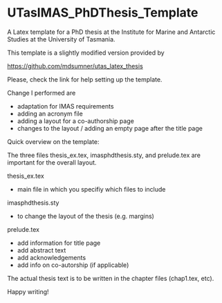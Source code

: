 # UTasIMAS_PhDThesis_Template
A Latex template for a PhD thesis at the Institute for Marine and Antarctic Studies at the University of Tasmania.

This template is a slightly modified version provided by

https://github.com/mdsumner/utas_latex_thesis

Please, check the link for help setting up the template.

Change I performed are
- adaptation for IMAS requirements
- adding an acronym file
- adding a layout for a co-authorship page
- changes to the layout / adding an empty page after the title page

Quick overview on the template:

The three files thesis_ex.tex, imasphdthesis.sty, and prelude.tex are important for the overall layout.

thesis_ex.tex
- main file in which you specifiy which files to include

imasphdthesis.sty
- to change the layout of the thesis (e.g. margins)

prelude.tex
- add information for title page
- add abstract text
- add acknowledgements
- add info on co-autorship (if applicable)

The actual thesis text is to be written in the chapter files (chap1.tex, etc).

Happy writing!
